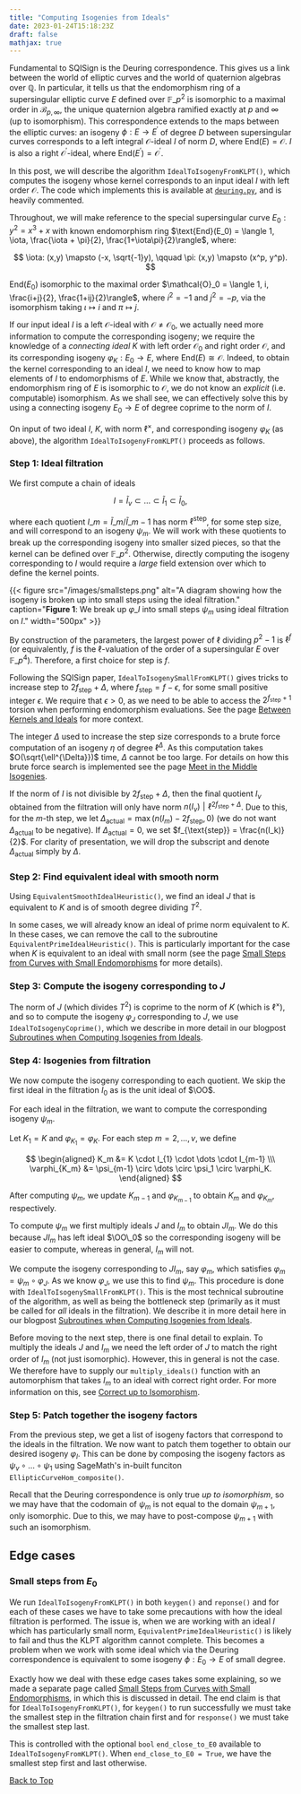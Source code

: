 ```yaml
---
title: "Computing Isogenies from Ideals"
date: 2023-01-24T15:18:23Z
draft: false
mathjax: true
---
```


Fundamental to SQISign is the Deuring correspondence. This gives us a link between the world of elliptic curves and the world of quaternion algebras over $\mathbb{Q}$. In particular, it tells us that the endomorphism ring of a supersingular elliptic curve $E$ defined over $\mathbb{F}\_{p^2}$ is isomorphic to a maximal order in $\mathcal{B}_{p, \infty}$, the unique quaternion algebra ramified exactly at $p$ and $\infty$ (up to isomorphism). This correspondence extends to the maps between the elliptic curves: an isogeny $\phi: E \rightarrow E^\prime$ of degree $D$ between supersingular curves corresponds to a left integral $\mathcal{O}$-ideal $I$ of norm $D$, where $\text{End}(E) = \mathcal{O}$. $I$ is also a right $\mathcal{O}^\prime$-ideal, where $\text{End}(E^\prime) = \mathcal{O}^\prime$. 

In this post, we will describe the algorithm `IdealToIsogenyFromKLPT()`, which computes the isogeny whose kernel corresponds to an input ideal $I$ with left order $\mathcal{O}$. The code which implements this is available at [`deuring.py`](https://github.com/LearningToSQI/SQISign-SageMath/blob/main/deuring.py), and is heavily commented.

Throughout, we will make reference to the special supersingular curve $E_0: y^2 = x^3 + x$ with known endomorphism ring $\text{End}(E_0) = \langle 1, \iota, \frac{\iota + \pi}{2}, \frac{1+\iota\pi}{2}\rangle$, where:

$$
\iota: (x,y) \mapsto (-x, \sqrt{-1}y), \qquad \pi: (x,y) \mapsto (x^p, y^p).
$$

$\text{End}(E_0)$ isomorphic to the maximal order $\mathcal{O}_0 = \langle 1, i, \frac{i+j}{2}, \frac{1+ij}{2}\rangle$, where $i^2 = -1$ and $j^2 = -p$, via the isomorphism taking $\iota \mapsto i$ and $\pi \mapsto j$.

If our input ideal $I$ is a left $\mathcal{O}$-ideal with $\mathcal{O} \neq \mathcal{O}_0$, we actually need more information to compute the corresponding isogeny; we require the knowledge of a *connecting ideal* $K$ with left order $\mathcal{O}_0$ and right order $\mathcal{O}$, and its corresponding isogeny $\varphi_K: E_0 \rightarrow E$, where $\text{End}(E) \cong \mathcal{O}$. Indeed, to obtain the kernel corresponding to an ideal $I$, we need to know how to map elements of $I$ to endomorphisms of $E$. While we know that, abstractly, the endomorphism ring of $E$ is isomorphic to $\mathcal{O}$, we do not know an _explicit_ (i.e. computable) isomorphism. As we shall see, we can effectively solve this by using a connecting isogeny $E_0 \rightarrow E$ of degree coprime to the norm of $I$.

On input of two ideal $I$, $K$, with norm $\ell^{\times}$, and corresponding isogeny $\varphi_K$ (as above), the algorithm `IdealToIsogenyFromKLPT()` proceeds as follows. 

### Step 1: Ideal filtration
We first compute a chain of ideals 

$$
I = \tilde{I}_v \subset \dots \subset \tilde{I}_1 \subset \tilde{I}_0,
$$ 

where each quotient $I\_m = \tilde{I}\_{m}/\tilde{I}\_{m-1}$ has norm $\ell^{\text{step}}$, for some step size, and will correspond to an isogeny $\psi_m$. 
We will work with these quotients to break up the corresponding isogeny into smaller sized pieces, so that the kernel can be defined over $\mathbb{F}\_{p^2}$. Otherwise, directly computing the isogeny corresponding to $I$ would require a *large* field extension over which to define the kernel points.

{{< figure 
    src="/images/smallsteps.png"
    alt="A diagram showing how the isogeny is broken up into small steps using the ideal filtration."
    caption="**Figure 1**: We break up $\varphi\_I$ into small steps $\psi_m$ using ideal filtration on $I$."
    width="500px"
    >}}

By construction of the parameters, the largest power of $\ell$ dividing $p^2-1$ is $\ell^f$ (or equivalently, $f$ is the $\ell$-valuation of the order of a supersingular $E$ over $\mathbb{F}\_{p^4}$). Therefore, a first choice for $\text{step}$ is $f$.

Following the SQISign paper, `IdealToIsogenySmallFromKLPT()` gives tricks to increase $\text{step}$ to $2f_{\text{step}}+\Delta$, where $f_{\text{step}}= f - \epsilon$, for some small positive integer $\epsilon$. We require that $\epsilon >  0$, as we need to be able to access the $2^{f_{\text{step}} + 1}$ torsion when performing endomorphism evaluations. See the page [Between Kernels and Ideals](/posts/ideal-kernel) for more context.

The integer $\Delta$ used to increase the step size corresponds to a brute force computation of an isogeny $\eta$ of degree $\ell^{\Delta}$. As this computation takes $O(\sqrt{\ell^{\Delta}})$ time, $\Delta$ cannot be too large. For details on how this brute force search is implemented see the page 
[Meet in the Middle Isogenies](/posts/meet-in-the-middle/).

If the norm of $I$ is not divisible by $2f_{\text{step}} + \Delta$, then the final quotient $I_\nu$ obtained from the filtration will only have norm $n(I_\nu) \mathrel{|} \ell^{2f_{\text{step}} + \Delta}$. Due to this, for the $m$-th step, we let $\Delta_\text{actual} = \max( n(I_m) - 2f_{\text{step}}, 0)$ (we do not want $\Delta_\text{actual}$ to be negative). If $\Delta_\text{actual} = 0$, we set $f_{\text{step}} = \frac{n(I_k)}{2}$. For clarity of presentation, we will drop the subscript and denote $\Delta_{\text{actual}}$ simply by $\Delta$.

### Step 2: Find equivalent ideal with smooth norm
Using `EquivalentSmoothIdealHeuristic()`, we find an ideal $J$ that is equivalent to $K$ and is of smooth degree dividing $T^2$. 

In some cases, we will already know an ideal of prime norm equivalent to $K$. In these cases, we can remove the call to the subroutine `EquivalentPrimeIdealHeuristic()`. This is particularly important for the case when $K$ is equivalent to an ideal with small norm (see the page [Small Steps from Curves with Small Endomorphisms](/posts/small-steps) for more details).

### Step 3: Compute the isogeny corresponding to $J$
The norm of $J$ (which divides $T^2$) is coprime to the norm of $K$ (which is $\ell^{\times}$), and so to compute the isogeny $\varphi_J$ corresponding to $J$, we use `IdealToIsogenyCoprime()`, which we describe in more detail in our blogpost [Subroutines when Computing Isogenies from Ideals](/posts/ideal-to-isogeny-subroutines/#corresponding-isogeny-of-ideal-with-coprime-norm).

### Step 4: Isogenies from filtration
We now compute the isogeny corresponding to each quotient. 
We skip the first ideal in the filtration $I_0$ as is the unit ideal of $\OO$. 

For each ideal in the filtration, we want to compute the corresponding isogeny $\psi_m$.

Let $K_1 = K$ and $\varphi_{K_1} = \varphi_K$. For each step $m = 2, \dots, v$, we define 

$$
\begin{aligned}
K_m &= K \cdot I_{1} \cdot \dots \cdot I_{m-1} \\\
\varphi_{K_m} &= \psi_{m-1} \circ \dots \circ \psi_1 \circ \varphi_K.
\end{aligned}
$$

After computing $\psi_m$, we update $K_{m-1}$ and $\varphi_{K_{m-1}}$ to obtain $K_m$ and $\varphi_{K_{m}}$, respectively.

To compute $\psi_m$ we first multiply ideals $J$ and $I_m$ to obtain $JI_m$. We do this because $JI_m$ has left ideal $\OO\_0$ so the corresponding isogeny will be easier to compute, whereas in general, $I_m$ will not. 

We compute the isogeny corresponding to $JI_m$, say $\varphi_{m}$, which satisfies $\varphi_m = \psi_m \circ \varphi_J$. As we know $\varphi_J$, we use this to find $\psi_m$. This procedure is done with `IdealToIsogenySmallFromKLPT()`. This is the most technical subroutine of the algorithm, as well as being the bottleneck step (primarily as it must be called for *all* ideals in the filtration). We describe it in more detail here in our blogpost [Subroutines when Computing Isogenies from Ideals](/posts/ideal-to-isogeny-subroutines).

Before moving to the next step, there is one final detail to explain. To multiply the ideals $J$ and $I_m$ we need the left order of $J$ to match the right order of $I_m$ (not just isomorphic). However, this in general is not the case. We therefore have to supply our `multiply_ideals()` function with an automorphism that takes $I_m$ to an ideal with correct right order. For more information on this, see [Correct up to Isomorphism](/posts/up-to-iso).

### Step 5: Patch together the isogeny factors

From the previous step, we get a list of isogeny factors that correspond to the ideals in the filtration. We now want to patch them together to obtain our desired isogeny $\varphi_I$. This can be done by composing the isogeny factors as $\psi_v \circ \dots \circ \psi_1$ using SageMath's in-built funciton `EllipticCurveHom_composite()`.  

Recall that the Deuring correspondence is only true *up to isomorphism*, so we may have that the codomain of $\psi_m$ is not equal to the domain $\psi_{m+1}$, only isomorphic. Due to this, we may have to post-compose $\psi_{m+1}$ with such an isomorphism.

## Edge cases

### Small steps from $E_0$

We run `IdealToIsogenyFromKLPT()` in both `keygen()` and `reponse()` and for each of these cases we have to take some precautions with how the ideal filtration 
is performed. The issue is, when we are working with an ideal $I$ which has particularly small norm, `EquivalentPrimeIdealHeuristic()` is likely to fail and
thus the KLPT algorithm cannot complete. This becomes a problem when we work with some ideal which via the Deuring correspondence is equivalent 
to some isogeny $\phi : E_0 \to E$ of small degree.

Exactly how we deal with these edge cases takes some explaining, so we made a separate page called [Small Steps from Curves with Small Endomorphisms](/posts/small-steps), in which this is discussed in detail. The end claim is
that for `IdealToIsogenyFromKLPT()`, for `keygen()` to run successfully we must take the smallest step in the filtration chain first and for `response()` we must take the smallest step last.

This is controlled with the optional `bool` `end_close_to_E0` available to `IdealToIsogenyFromKLPT()`. When `end_close_to_E0 = True`, we have the smallest step first and last otherwise.

[Back to Top](#top)
